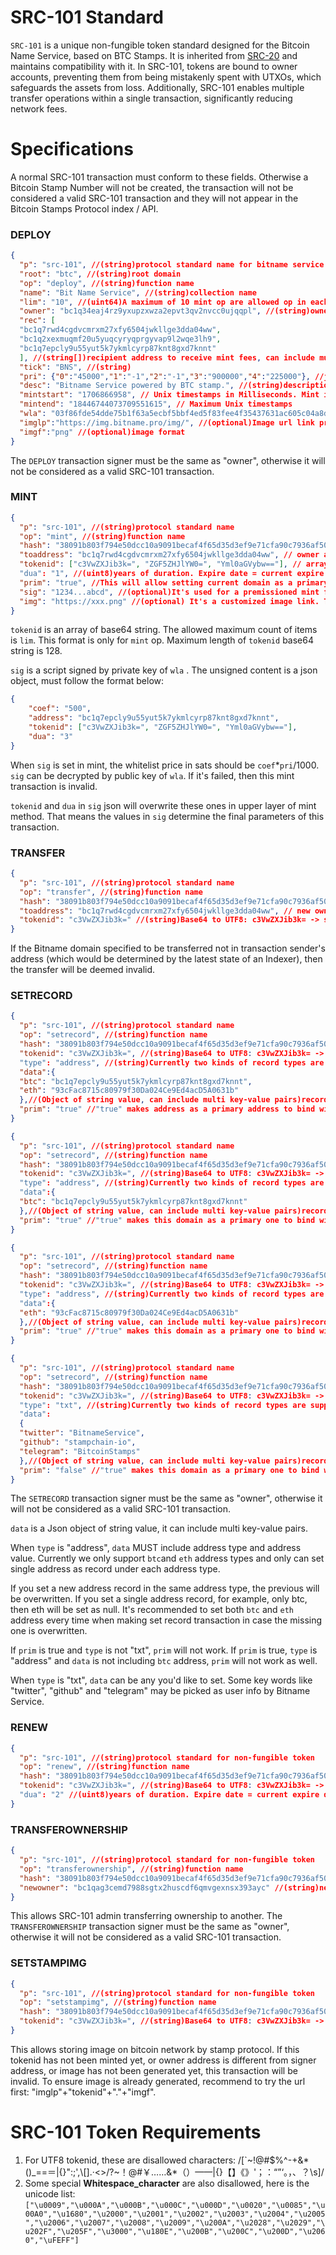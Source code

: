 # SRC-101 Standard

`SRC-101` is a unique non-fungible token standard designed for the Bitcoin Name
Service, based on BTC Stamps. It is inherited from [SRC-20](./src20specs.md) and
maintains compatibility with it. In SRC-101, tokens are bound to owner accounts,
preventing them from being mistakenly spent with UTXOs, which safeguards the
assets from loss. Additionally, SRC-101 enables multiple transfer operations
within a single transaction, significantly reducing network fees.

# Specifications

A normal SRC-101 transaction must conform to these fields. Otherwise a Bitcoin
Stamp Number will not be created, the transaction will not be considered a valid
SRC-101 transaction and they will not appear in the Bitcoin Stamps Protocol
index / API.

### DEPLOY

```JSON
{
  "p": "src-101", //(string)protocol standard name for bitname service
  "root": "btc", //(string)root domain
  "op": "deploy", //(string)function name
  "name": "Bit Name Service", //(string)collection name
  "lim": "10", //(uint64)A maximum of 10 mint op are allowed op in each transaction. If there are more than 10 mint op in 1 transaction, it's regarded as an invalid transction, all op will be failed.
  "owner": "bc1q34eaj4rz9yxupzxwza2epvt3qv2nvcc0ujqqpl", //(string)owner address
  "rec": [
  "bc1q7rwd4cgdvcmrxm27xfy6504jwkllge3dda04ww",
  "bc1q2xexmuqmf20u5yuqcyryqprgyvap9l2wqe3lh9",
  "bc1q7epcly9u55yut5k7ykmlcyrp87knt8gxd7knnt"
  ], //(string[])recipient address to receive mint fees, can include multi addresses in an array of string. Either will be valid in transaction verification. Pay mint fees to either of these is OK.
  "tick": "BNS", //(string)
  "pri": {"0":"45000","1":"-1","2":"-1","3":"900000","4":"225000"}, //json object. The key is the length of domain. These fee must be paid to "rec". Value is price in sats. Allowed max count of this json key-value pair is 10. "-1" means it isn't mintable. 900000 is for 3 characters, 225000 is for 4 characters and 45000 is default price for >= 5 characters.
  "desc": "Bitname Service powered by BTC stamp.", //(string)description for the collection.
  "mintstart": "1706866958", // Unix timestamps in Milliseconds. Mint is available from this time.
  "mintend": "18446744073709551615", // Maximum Unix timestamps
  "wla": "03f86fde54dde75b1f63a5ecbf5bbf4ed5f83fee4f35437631ac605c04a8d5f15e", //Public key of admin address for whitelist data signature.
  "imglp":"https://img.bitname.pro/img/", //(optional)Image url link prefix.The full link should be "imglp"+"tokenid"(base64)+"."+"imgf"
  "imgf":"png" //(optional)image format
}
```

The `DEPLOY` transaction signer must be the same as "owner", otherwise it will
not be considered as a valid SRC-101 transaction.

### MINT

```JSON
{
  "p": "src-101", //(string)protocol standard name
  "op": "mint", //(string)function name
  "hash": "38091b803f794e50dcc10a9091becaf4f65d35d3ef9e71cfa90c7936af50757e", //(hash256)txid of bns deploy transaction, without "0x" at the beginning
  "toaddress": "bc1q7rwd4cgdvcmrxm27xfy6504jwkllge3dda04ww", // owner address of this token, can be different from signer address.
  "tokenid": ["c3VwZXJib3k=", "ZGF5ZHJlYW0=", "Yml0aGVybw=="], // array of base64 string which allows multi tokenid mint in one op. (string)Base64 to UTF8: c3VwZXJib3k= -> superboy.
  "dua": "1", //(uint8)years of duration. Expire date = current expire date + dua
  "prim": "true", //This will allow setting current domain as a primary domain to bind with toaddress only if toaddress is signer address as well. You can setrecord to bind with another domain later as you wish. If you don't need this, just set it to false. If prim is true but toaddress is not signer address, prim will be set as false.
  "sig": "1234...abcd", //(optional)It's used for a premissioned mint following whitelist. 
  "img": "https://xxx.png" //(optional) It's a customized image link. This only works when "imglp" is not set.
}
```
`tokenid` is an array of base64 string. The allowed maximum count of items  is `lim`. This format is only for `mint` op. Maximum length of `tokenid` base64 string is 128.

`sig` is a script signed  by private key of `wla` . The unsigned content is a json object, must follow the format below:

```json
{
    "coef": "500",
    "address": "bc1q7epcly9u55yut5k7ykmlcyrp87knt8gxd7knnt",
    "tokenid": ["c3VwZXJib3k=", "ZGF5ZHJlYW0=", "Yml0aGVybw=="],
    "dua": "3"
}
```
When `sig` is set in mint, the whitelist price in sats  should be `coef`*`pri`/1000.  `sig` can be decrypted  by public key of `wla`. If it's failed, then this mint transaction is invalid.

`tokenid` and `dua` in `sig` json will overwrite these ones in upper layer of mint method. That means the values in `sig` determine the final parameters of this transaction.


### TRANSFER

```JSON
{
  "p": "src-101", //(string)protocol standard name
  "op": "transfer", //(string)function name
  "hash": "38091b803f794e50dcc10a9091becaf4f65d35d3ef9e71cfa90c7936af50757e", //(hash256)txid of the deploy transaction, without "0x" at the beginning. Only this txid will be considered as valid in bitname service.
  "toaddress": "bc1q7rwd4cgdvcmrxm27xfy6504jwkllge3dda04ww", // new owner address of this token..Support any existed type of bitcoin addresses
  "tokenid": "c3VwZXJib3k=" //(string)Base64 to UTF8: c3VwZXJib3k= -> superboy.
}
```

If the Bitname domain specified to be transferred not in transaction sender's
address (which would be determined by the latest state of an Indexer), then the
transfer will be deemed invalid.

### SETRECORD

```JSON
{
  "p": "src-101", //(string)protocol standard name
  "op": "setrecord", //(string)function name
  "hash": "38091b803f794e50dcc10a9091becaf4f65d35d3ef9e71cfa90c7936af50757e", //(hash256)txid of the deploy transaction, without "0x" at the beginning
  "tokenid": "c3VwZXJib3k=", //(string)Base64 to UTF8: c3VwZXJib3k= -> superboy.Maximum length of `tokenid` base64 string is 128.
  "type": "address", //(string)Currently two kinds of record types are supported, txt and address
  "data":{
  "btc": "bc1q7epcly9u55yut5k7ykmlcyrp87knt8gxd7knnt",
  "eth": "93cFac8715c80979f30Da024Ce9Ed4acD5A0631b"
  },//(Object of string value, can include multi key-value pairs)record data, this is an example to bind with both btc and eth address.
  "prim": "true" //"true" makes address as a primary address to bind with this domain.If you don't need this, make it as "false".
}
```

```JSON
{
  "p": "src-101", //(string)protocol standard name
  "op": "setrecord", //(string)function name
  "hash": "38091b803f794e50dcc10a9091becaf4f65d35d3ef9e71cfa90c7936af50757e", //(hash256)txid of the deploy transaction, without "0x" at the beginning
  "tokenid": "c3VwZXJib3k=", //(string)Base64 to UTF8: c3VwZXJib3k= -> superboy.Maximum length of `tokenid` base64 string is 128.
  "type": "address", //(string)Currently two kinds of record types are supported: txt and address
  "data":{
  "btc": "bc1q7epcly9u55yut5k7ykmlcyrp87knt8gxd7knnt"
  },//(Object of string value, can include multi key-value pairs)record data,  this is an example to bind with btc address and set eth address as null. 
  "prim": "true" //"true" makes this domain as a primary one to bind with this address.If you don't need this, make it as "false".
}
```

```JSON
{
  "p": "src-101", //(string)protocol standard name
  "op": "setrecord", //(string)function name
  "hash": "38091b803f794e50dcc10a9091becaf4f65d35d3ef9e71cfa90c7936af50757e", //(hash256)txid of the deploy transaction, without "0x" at the beginning
  "tokenid": "c3VwZXJib3k=", //(string)Base64 to UTF8: c3VwZXJib3k= -> superboy.Maximum length of `tokenid` base64 string is 128.
  "type": "address", //(string)Currently two kinds of record types are supported: txt and address
  "data":{
  "eth": "93cFac8715c80979f30Da024Ce9Ed4acD5A0631b"
  },//(Object of string value, can include multi key-value pairs)record data,  this is an example to bind with eth address and set btc address as null. 
  "prim": "true" //"true" makes this domain as a primary one to bind with this address.If you don't need this, make it as "false".
}
```

```JSON
{
  "p": "src-101", //(string)protocol standard name
  "op": "setrecord", //(string)function name
  "hash": "38091b803f794e50dcc10a9091becaf4f65d35d3ef9e71cfa90c7936af50757e", //(hash256)txid of the deploy transaction, without "0x" at the beginning
  "tokenid": "c3VwZXJib3k=", //(string)Base64 to UTF8: c3VwZXJib3k= -> superboy.
  "type": "txt", //(string)Currently two kinds of record types are supported: txt and address
  "data":
  {
  "twitter": "BitnameService",
  "github": "stampchain-io",
  "telegram": "BitcoinStamps"
  },//(Object of string value, can include multi key-value pairs)record data 
  "prim": "false" //"true" makes this domain as a primary one to bind with this address.If you don't need this, make it as "false".
}
```

The `SETRECORD` transaction signer must be the same as "owner", otherwise it
will not be considered as a valid SRC-101 transaction. 

`data` is a Json object of string value, it can include multi key-value pairs. 

When `type` is "address", `data` MUST include address type and address value. Currently we only support `btc`and `eth` address types and only can set single address as record under each address type. 

If you set a new address record in the same address type, the previous will be overwritten. If you set a single address record, for example, only btc, then eth will be set as null. It's recommended to set both `btc` and `eth` address every time when making set record transaction in case the missing one is overwritten. 

If `prim` is true and `type` is not "txt", `prim` will not work. If `prim` is true, `type` is "address" and `data` is not including `btc` address,  `prim` will not work as well.

When `type` is "txt", `data` can be any you'd like to set. Some key words like "twitter", "github" and "telegram" may be picked as user info by Bitname Service.

### RENEW

```JSON
{
  "p": "src-101", //(string)protocol standard for non-fungible token
  "op": "renew", //(string)function name
  "hash": "38091b803f794e50dcc10a9091becaf4f65d35d3ef9e71cfa90c7936af50757e", //(hash256)txid of the deploy transaction
  "tokenid": "c3VwZXJib3k=", //(string)Base64 to UTF8: c3VwZXJib3k= -> superboy. Maximum length of `tokenid` base64 string is 128.
  "dua": "2" //(uint8)years of duration. Expire date = current expire date + dua
}
```

### TRANSFEROWNERSHIP

```JSON
{
  "p": "src-101", //(string)protocol standard for non-fungible token
  "op": "transferownership", //(string)function name
  "hash": "38091b803f794e50dcc10a9091becaf4f65d35d3ef9e71cfa90c7936af50757e", //(hash256)txid of the deploy transaction
  "newowner": "bc1qag3cemd7988sgtx2huscdf6qmvgexnsx393ayc" //(string)new owner address. Support existed 4 types of bitcoin addresses
}
```

This allows SRC-101 admin transferring ownership to another. The
`TRANSFEROWNERSHIP` transaction signer must be the same as "owner", otherwise it
will not be considered as a valid SRC-101 transaction.

### SETSTAMPIMG

```JSON
{
  "p": "src-101", //(string)protocol standard for non-fungible token
  "op": "setstampimg", //(string)function name
  "hash": "38091b803f794e50dcc10a9091becaf4f65d35d3ef9e71cfa90c7936af50757e", //(hash256)txid of the deploy transaction
  "tokenid": "c3VwZXJib3k=", //(string)Base64 to UTF8: c3VwZXJib3k= -> superboy. Maximum length of `tokenid` base64 string is 128.
}
```

This allows storing image on bitcoin network by stamp protocol. If this tokenid has not been minted yet, or owner address is different from signer address, or image has not been generated yet, this transaction will be invalid. To ensure image is already generated, recommend to try the url first: "imglp"+"tokenid"+"."+"imgf".

# SRC-101 Token Requirements

1. For UTF8 tokenid, these are disallowed characters: /[`~!@#$%^\-+&*()_==＝|{}":;',\\\[\]\.·<>\/?~！@#￥……&*（）——|{}【】《》'；：“”‘。，、？\s]/
2. Some special **Whitespace_character** are also disallowed, here is the unicode list:
`["\u0009","\u000A","\u000B","\u000C","\u000D","\u0020","\u0085","\u00A0","\u1680","\u2000","\u2001","\u2002","\u2003","\u2004","\u2005","\u2006","\u2007","\u2008","\u2009","\u200A","\u2028","\u2029","\u202F","\u205F","\u3000","\u180E","\u200B","\u200C","\u200D","\u2060","\uFEFF"]`
